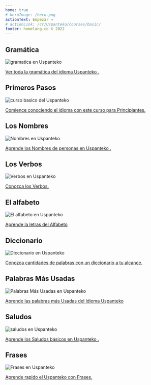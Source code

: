 ```yaml
---
home: true
# heroImage: /hero.png
actionText: Empezar →
# actionLink: /cr/Uspanteko/courses/basic/
footer: homelang.co © 2022  
---
```


<div class="features">
  <div class="feature">
    <h2>Gramática </h2>
    <img src="/home/grammar.jpg" alt="gramatica en Uspanteko	">
    <p><a href="/gt/usp/grammar/guide/">Ver toda la gramática del idioma Uspanteko	.</a></p>
  </div>
  <div class="feature">
    <h2>Primeros Pasos</h2>
    <img src="/home/courses.jpg" alt="curso basico del Uspanteko	">
    <p><a href="/gt/usp/courses/basic/">Comience conociendo el idioma con este curso para Principiantes.</a></p>
  </div>
  <div class="feature">
    <h2>Los Nombres</h2>
    <img src="/home/people.jpg" alt="Nombres en Uspanteko	">
    <p><a href="/gt/usp/vocabulary/people/">Aprende los Nombres de personas en Uspanteko	.</a></p>
  </div>
   <div class="feature">
    <h2>Los Verbos </h2>
    <img src="/home/verbs.png" alt="Verbos en Uspanteko	">
    <p><a href="/gt/usp/grammar/verbs/">Conozca los Verbos.</a></p>
  </div>
  <div class="feature">
    <h2>El alfabeto</h2>
    <img src="/home/alphabet.jpg" alt="El alfabeto en Uspanteko	">
    <p><a href="/gt/usp/grammar/alphabet/">Aprende la letras del Alfabeto</a></p>
  </div>
     <div class="feature">
    <h2>Diccionario</h2>
    <img src="/home/dictionary.jpg" alt="Diccionario en Uspanteko	">
    <p><a href="/gt/usp/dictionary/">Conozca cantidades de palabras con un diccionario a tu alcance.</a></p>
  </div>
  <div class="feature">
    <h2>Palabras Más Usadas</h2>
    <img src="/home/more_used.jpg" alt="Palabras Más Usadas en Uspanteko	">
    <p><a href="/gt/usp/vocabulary/more_used/">Aprende las palabras más Usadas del Idioma Uspanteko	</a></p>
  </div>
    <div class="feature">
    <h2>Saludos</h2>
    <img src="/home/greetings.jpg" alt="saludos en Uspanteko	">
    <p><a href="/gt/usp/vocabulary/greetings/">Aprende los Saludos básicos en Uspanteko	.</a></p>
  </div>
   <div class="feature">
    <h2>Frases</h2>
    <img src="/home/phrases.jpg" alt="Frases en Uspanteko	">
    <p><a href="/gt/usp/vocabulary/phrases/">Aprende rapido el Uspanteko con Frases.</a></p>
  </div>
</div>

<!-- <counter/> -->